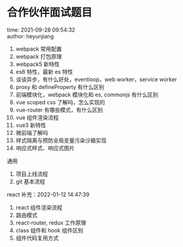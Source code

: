 # 合作伙伴面试题目

time: 2021-09-28 09:54:32  
author: heyunjiang

1. webpack 常用配置
2. webpack 打包原理
3. webpack5 新特性
4. es6 特性，最新 es 特性
5. 谈谈异步，有什么好处，eventloop，web worker，service worker
6. proxy 和 defineProperty 有什么区别
7. 前端模块化，webpack 模块化和 es, commonjs 有什么区别
8. vue scoped css 了解吗，怎么实现的
9. vue-router 有哪些模式，有什么区别
10. vue 组件渲染流程
11. vue3 新特性
12. 微前端了解吗
13. 样式隔离与预防全局变量污染沙箱实现
14. 响应式样式、响应式图片

通用  
1. 项目上线流程
2. git 基本流程

react 补充：2022-01-12 14:47:39  
1. react 组件渲染流程
2. 路由模式
3. react-router, redux 工作原理
4. class 组件和 hook 组件区别
5. 组件代码复用方式
